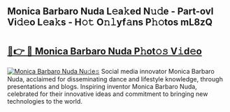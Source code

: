 ## Monica Barbaro Nuda L𝚎a𝚔ed N𝚞𝚍e - Part-ovl Vi𝚍𝚎o L𝚎a𝚔s - H𝚘𝚝 O𝚗𝚕yf𝚊ns P𝚑𝚘tos mL8zQ

# <h2><a href="http://kf3vdq.oniu.top/?m=Monica+Barbaro+Nuda">🔗👉 🔴 Monica Barbaro Nuda P𝚑ot𝚘𝚜 V𝚒d𝚎o</a></h2>

[![Monica Barbaro Nuda Nu𝚍e𝚜](https://i.imgur.com/0qMVB7G.gif)](http://kf3vdq.oniu.top/?m=Monica+Barbaro+Nuda)
Social media innovator Monica Barbaro Nuda, acclaimed for disseminating dance and lifestyle knowledge, through presentations and blogs. Inspiring inventor Monica Barbaro Nuda, celebrated for their innovative ideas and commitment to bringing new technologies to the world.  
